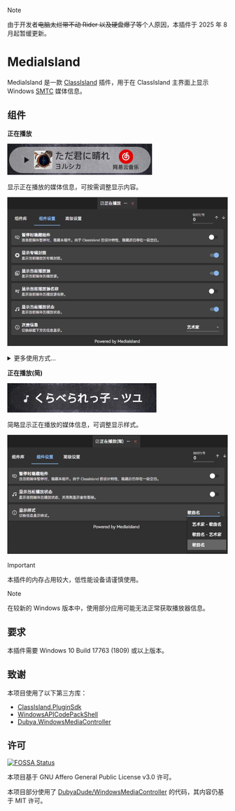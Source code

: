 > [!NOTE]
> 
> 由于开发者~~电脑太烂带不动 Rider 以及硬盘爆了等~~个人原因，本插件于 2025 年 8 月起暂缓更新。

# MediaIsland

MediaIsland 是一款 [ClassIsland](https://classisland.tech) 插件，用于在 ClassIsland 主界面上显示 Windows [SMTC](https://learn.microsoft.com/en-us/uwp/api/windows.media.systemmediatransportcontrols) 媒体信息。

## 组件

**正在播放**

![截图](./Assets/screenshot.png)

显示正在播放的媒体信息，可按需调整显示内容。

![设置截图](./Assets/npc_settings.png)

<details>
  <summary>更多使用方式...</summary>
    搭配 <img src="https://github.com/LiPolymer.png" alt="LiPolymer" style="width:16px" /><a href="https://github.com/LiPolymer">LiPolymer</a> 佬的 <a href="https://github.com/LiPolymer/ExtraIsland">ExtraIsland</a> 的【当前活动】组件，并启用「启用歌词」功能：
    <img src="Assets/screenshot_with_ei.png" alt="搭配ei使用截图" />
  </details>

**正在播放(简)**

![截图](./Assets/screenshot_snpc.png)

简略显示正在播放的媒体信息，可调整显示样式。

![设置截图](./Assets/snpc_settings.png)

> [!IMPORTANT]
>
> 本插件的内存占用较大，低性能设备请谨慎使用。

> [!NOTE]
> 
> 在较新的 Windows 版本中，使用部分应用可能无法正常获取播放器信息。

## 要求

本插件需要 Windows 10 Build 17763 (1809) 或以上版本。

## 致谢

本项目使用了以下第三方库：

- [ClassIsland.PluginSdk](https://www.nuget.org/packages/ClassIsland.PluginSdk)
- [WindowsAPICodePackShell](https://www.nuget.org/packages/WindowsAPICodePackShell)
- [Dubya.WindowsMediaController](https://www.nuget.org/packages/Dubya.WindowsMediaController)

## 许可

[![FOSSA Status](https://app.fossa.com/api/projects/git%2Bgithub.com%2Fbywhite0%2FMediaIsland.svg?type=shield&issueType=license)](https://app.fossa.com/projects/git%2Bgithub.com%2Fbywhite0%2FMediaIsland?ref=badge_shield&issueType=license)

本项目基于 GNU Affero General Public License v3.0 许可。

本项目部分使用了 [DubyaDude/WindowsMediaController](https://github.com/DubyaDude/WindowsMediaController) 的代码，其内容仍基于 MIT 许可。
